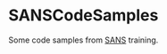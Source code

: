 SANSCodeSamples
===============

Some code samples from [SANS](http://www.sans.org/ "SANS") training.